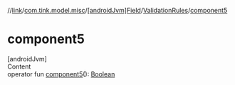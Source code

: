 //[link](../../../index.md)/[com.tink.model.misc](../../index.md)/[[androidJvm]Field](../index.md)/[ValidationRules](index.md)/[component5](component5.md)



# component5  
[androidJvm]  
Content  
operator fun [component5](component5.md)(): [Boolean](https://kotlinlang.org/api/latest/jvm/stdlib/kotlin/-boolean/index.html)  



